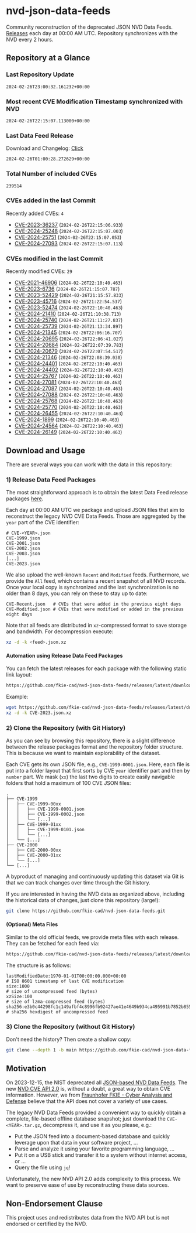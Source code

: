 # nvd-json-data-feeds

Community reconstruction of the deprecated JSON NVD Data Feeds. 
[Releases](https://github.com/fkie-cad/nvd-json-data-feeds/releases/latest) each day at 00:00 AM UTC.
Repository synchronizes with the NVD every 2 hours.

## Repository at a Glance

### Last Repository Update

```plain
2024-02-26T23:00:32.161232+00:00
```

### Most recent CVE Modification Timestamp synchronized with NVD

```plain
2024-02-26T22:15:07.113000+00:00
```

### Last Data Feed Release

Download and Changelog: [Click](https://github.com/fkie-cad/nvd-json-data-feeds/releases/latest)

```plain
2024-02-26T01:00:28.272629+00:00
```

### Total Number of included CVEs

```plain
239514
```

### CVEs added in the last Commit

Recently added CVEs: `4`

* [CVE-2023-36237](CVE-2023/CVE-2023-362xx/CVE-2023-36237.json) (`2024-02-26T22:15:06.933`)
* [CVE-2024-25248](CVE-2024/CVE-2024-252xx/CVE-2024-25248.json) (`2024-02-26T22:15:07.003`)
* [CVE-2024-25751](CVE-2024/CVE-2024-257xx/CVE-2024-25751.json) (`2024-02-26T22:15:07.053`)
* [CVE-2024-27093](CVE-2024/CVE-2024-270xx/CVE-2024-27093.json) (`2024-02-26T22:15:07.113`)


### CVEs modified in the last Commit

Recently modified CVEs: `29`

* [CVE-2021-46906](CVE-2021/CVE-2021-469xx/CVE-2021-46906.json) (`2024-02-26T22:10:40.463`)
* [CVE-2023-6736](CVE-2023/CVE-2023-67xx/CVE-2023-6736.json) (`2024-02-26T21:15:07.787`)
* [CVE-2023-52429](CVE-2023/CVE-2023-524xx/CVE-2023-52429.json) (`2024-02-26T21:15:57.833`)
* [CVE-2023-45716](CVE-2023/CVE-2023-457xx/CVE-2023-45716.json) (`2024-02-26T21:22:54.537`)
* [CVE-2023-52474](CVE-2023/CVE-2023-524xx/CVE-2023-52474.json) (`2024-02-26T22:10:40.463`)
* [CVE-2024-21410](CVE-2024/CVE-2024-214xx/CVE-2024-21410.json) (`2024-02-26T21:10:38.713`)
* [CVE-2024-25740](CVE-2024/CVE-2024-257xx/CVE-2024-25740.json) (`2024-02-26T21:11:27.837`)
* [CVE-2024-25739](CVE-2024/CVE-2024-257xx/CVE-2024-25739.json) (`2024-02-26T21:13:34.897`)
* [CVE-2024-21345](CVE-2024/CVE-2024-213xx/CVE-2024-21345.json) (`2024-02-26T22:06:16.707`)
* [CVE-2024-20695](CVE-2024/CVE-2024-206xx/CVE-2024-20695.json) (`2024-02-26T22:06:41.027`)
* [CVE-2024-20684](CVE-2024/CVE-2024-206xx/CVE-2024-20684.json) (`2024-02-26T22:07:39.783`)
* [CVE-2024-20679](CVE-2024/CVE-2024-206xx/CVE-2024-20679.json) (`2024-02-26T22:07:54.517`)
* [CVE-2024-21346](CVE-2024/CVE-2024-213xx/CVE-2024-21346.json) (`2024-02-26T22:08:39.030`)
* [CVE-2024-24401](CVE-2024/CVE-2024-244xx/CVE-2024-24401.json) (`2024-02-26T22:10:40.463`)
* [CVE-2024-24402](CVE-2024/CVE-2024-244xx/CVE-2024-24402.json) (`2024-02-26T22:10:40.463`)
* [CVE-2024-25767](CVE-2024/CVE-2024-257xx/CVE-2024-25767.json) (`2024-02-26T22:10:40.463`)
* [CVE-2024-27081](CVE-2024/CVE-2024-270xx/CVE-2024-27081.json) (`2024-02-26T22:10:40.463`)
* [CVE-2024-27087](CVE-2024/CVE-2024-270xx/CVE-2024-27087.json) (`2024-02-26T22:10:40.463`)
* [CVE-2024-27088](CVE-2024/CVE-2024-270xx/CVE-2024-27088.json) (`2024-02-26T22:10:40.463`)
* [CVE-2024-25768](CVE-2024/CVE-2024-257xx/CVE-2024-25768.json) (`2024-02-26T22:10:40.463`)
* [CVE-2024-25770](CVE-2024/CVE-2024-257xx/CVE-2024-25770.json) (`2024-02-26T22:10:40.463`)
* [CVE-2024-26455](CVE-2024/CVE-2024-264xx/CVE-2024-26455.json) (`2024-02-26T22:10:40.463`)
* [CVE-2024-1899](CVE-2024/CVE-2024-18xx/CVE-2024-1899.json) (`2024-02-26T22:10:40.463`)
* [CVE-2024-24564](CVE-2024/CVE-2024-245xx/CVE-2024-24564.json) (`2024-02-26T22:10:40.463`)
* [CVE-2024-26149](CVE-2024/CVE-2024-261xx/CVE-2024-26149.json) (`2024-02-26T22:10:40.463`)


## Download and Usage

There are several ways you can work with the data in this repository:

### 1) Release Data Feed Packages

The most straightforward approach is to obtain the latest Data Feed release packages [here](https://github.com/fkie-cad/nvd-json-data-feeds/releases/latest).

Each day at 00:00 AM UTC we package and upload JSON files that aim to reconstruct the legacy NVD CVE Data Feeds.
Those are aggregated by the `year` part of the CVE identifier:

```
# CVE-<YEAR>.json
CVE-1999.json
CVE-2001.json
CVE-2002.json
CVE-2003.json
[...]
CVE-2023.json
```

We also upload the well-known `Recent` and `Modified` feeds.
Furthermore, we provide the `All` feed, which contains a recent snapshot of all NVD records.
Once your local copy is synchronized and the last synchronization is no older than 8 days, you can rely on these to stay up to date:

```plain
CVE-Recent.json   # CVEs that were added in the previous eight days
CVE-Modified.json # CVEs that were modified or added in the previous eight days
```

Note that all feeds are distributed in `xz`-compressed format to save storage and bandwidth.
For decompression execute:

```sh
xz -d -k <feed>.json.xz
```


#### Automation using Release Data Feed Packages

You can fetch the latest releases for each package with the following static link layout:

```sh
https://github.com/fkie-cad/nvd-json-data-feeds/releases/latest/download/CVE-<YEAR>.json.xz
```

Example:

```sh
wget https://github.com/fkie-cad/nvd-json-data-feeds/releases/latest/download/CVE-2023.json.xz
xz -d -k CVE-2023.json.xz
```



### 2) Clone the Repository (with Git History)

As you can see by browsing this repository, there is a slight difference between the release packages format and the repository folder structure.
This is because we want to maintain explorability of the dataset.

Each CVE gets its own JSON file, e.g., `CVE-1999-0001.json`.
Here, each file is put into a folder layout that first sorts by CVE `year` identifier part and then by `number` part.
We mask (`xx`) the last two digits to create easily navigable folders that hold a maximum of 100 CVE JSON files:

```plain
.
├── CVE-1999
│   ├── CVE-1999-00xx
│   │   ├── CVE-1999-0001.json
│   │   ├── CVE-1999-0002.json
│   │   └── [...]
│   ├── CVE-1999-01xx
│   │   ├── CVE-1999-0101.json
│   │   └── [...]
│   └── [...]
├── CVE-2000
│   ├── CVE-2000-00xx
│   ├── CVE-2000-01xx
│   └── [...]
└── [...]
```

A byproduct of managing and continuously updating this dataset via Git is that we can track changes over time through the Git history.

If you are interested in having the NVD data as organized above, including the historical data of changes, just clone this repository (large!):

```sh
git clone https://github.com/fkie-cad/nvd-json-data-feeds.git
```

#### (Optional) Meta Files

Similar to the old official feeds, we provide meta files with each release. They can be fetched for each feed via:

```sh
https://github.com/fkie-cad/nvd-json-data-feeds/releases/latest/download/CVE-<YEAR>.meta
```

The structure is as follows:

```plain
lastModifiedDate:1970-01-01T00:00:00.000+00:00                          # ISO 8601 timestamp of last CVE modification
size:1000                                                               # size of uncompressed feed (bytes)
xzSize:100                                                              # size of lzma-compressed feed (bytes)
sha256:e3b0c44298fc1c149afbf4c8996fb92427ae41e4649b934ca495991b7852b855 # sha256 hexdigest of uncompressed feed
```


### 3) Clone the Repository (without Git History)

Don't need the history? Then create a shallow copy:

```sh
git clone --depth 1 -b main https://github.com/fkie-cad/nvd-json-data-feeds.git
```

## Motivation

On 2023-12-15, the NIST deprecated all [JSON-based NVD Data Feeds](https://nvd.nist.gov/vuln/data-feeds#divRetirementBanner-1).
The new [NVD CVE API 2.0](https://nvd.nist.gov/developers/vulnerabilities) is, without a doubt, a great way to obtain CVE information.
However, we from [Fraunhofer FKIE - Cyber Analysis and Defense](https://www.fkie.fraunhofer.de/en/departments/cad.html) believe that the API does not cover a variety of use cases.

The legacy NVD Data Feeds provided a convenient way to quickly obtain a complete, file-based offline database snapshot; just download the `CVE-<YEAR>.tar.gz`, decompress it, and use it as you please, e.g.:

* Put the JSON feed into a document-based database and quickly leverage upon that data in your software project, ...
* Parse and analyze it using your favorite programming language, ...
* Put it on a USB stick and transfer it to a system without internet access, or ...
* Query the file using `jq`!

Unfortunately, the new NVD API 2.0 adds complexity to this process.
We want to preserve ease of use by reconstructing these data sources.

## Non-Endorsement Clause

This project uses and redistributes data from the NVD API but is not endorsed or certified by the NVD.